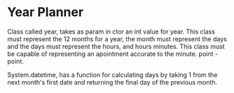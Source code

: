 # Year Planner

Class called year, takes as param in ctor an int value for year.
This class must represent the 12 months for a year, the month must represent the days and the days must represent the hours, and hours minutes.
This class must be capable of representing an apointment accurate to the minute. point - point. 

System.datetime, has a function for calculating days by taking 1 from the next month's first date and returning the final day of the previous month.

